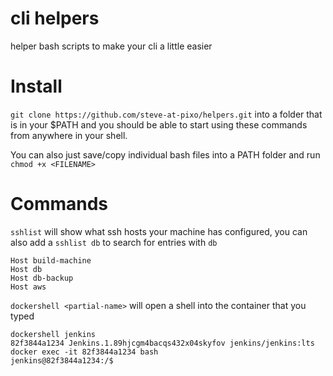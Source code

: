 # cli helpers
helper bash scripts to make your cli a little easier


# Install
`git clone https://github.com/steve-at-pixo/helpers.git`
into a folder that is in your $PATH and you should be able to start using these commands from anywhere in your shell.

You can also just save/copy individual bash files into a PATH folder and run `chmod +x <FILENAME>`


# Commands

`sshlist` will show what ssh hosts your machine has configured, you can also add a `sshlist db` to search for entries with `db`

```
Host build-machine
Host db
Host db-backup
Host aws
```

`dockershell <partial-name>` will open a shell into the container that you typed
```
dockershell jenkins
82f3844a1234 Jenkins.1.89hjcgm4bacqs432x04skyfov jenkins/jenkins:lts
docker exec -it 82f3844a1234 bash
jenkins@82f3844a1234:/$
```
